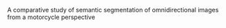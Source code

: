 A comparative study of semantic segmentation of omnidirectional images from a motorcycle perspective
